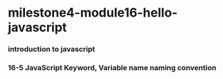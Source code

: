# milestone4-module16-hello-javascript
### introduction to javascript

### 16-5 JavaScript Keyword, Variable name naming convention
